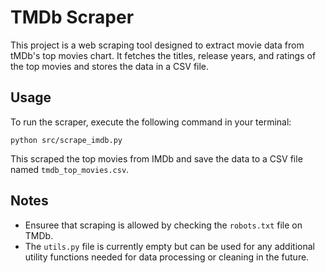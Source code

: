 # TMDb Scraper

This project is a web scraping tool designed to extract movie data from tMDb's top movies chart. It fetches the titles, release years, and ratings of the top movies and stores the data in a CSV file.

## Usage

To run the scraper, execute the following command in your terminal:

```
python src/scrape_imdb.py
```

This scraped the top movies from IMDb and save the data to a CSV file named `tmdb_top_movies.csv`.

## Notes

- Ensuree that scraping is allowed by checking the `robots.txt` file on TMDb.
- The `utils.py` file is currently empty but can be used for any additional utility functions needed for data processing or cleaning in the future.
